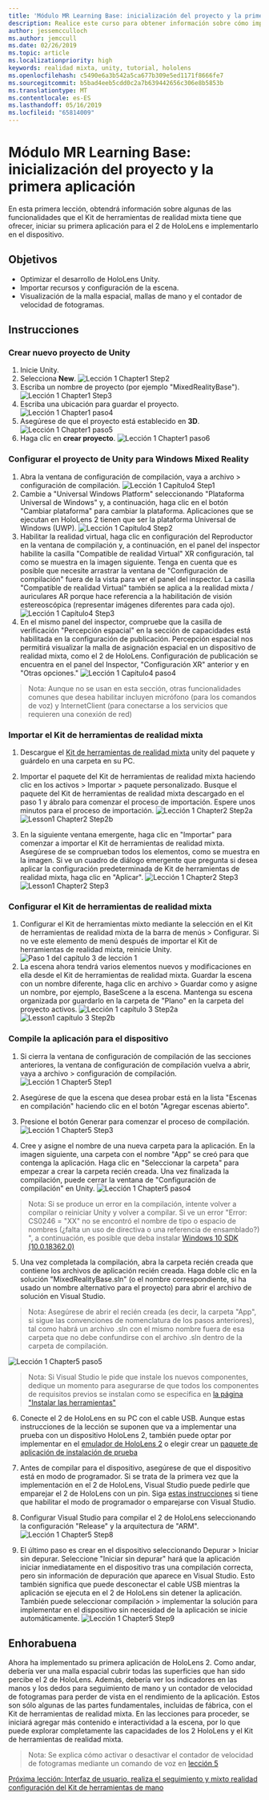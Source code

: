 ```yaml
---
title: 'Módulo MR Learning Base: inicialización del proyecto y la primera aplicación'
description: Realice este curso para obtener información sobre cómo implementar Azure Face Recognition dentro de una aplicación de realidad mixta.
author: jessemcculloch
ms.author: jemccull
ms.date: 02/26/2019
ms.topic: article
ms.localizationpriority: high
keywords: realidad mixta, unity, tutorial, hololens
ms.openlocfilehash: c5490e6a3b542a5ca677b309e5ed1171f8666fe7
ms.sourcegitcommit: b5bad4eeb5cdd0c2a7b639442656c306e8b5853b
ms.translationtype: MT
ms.contentlocale: es-ES
ms.lasthandoff: 05/16/2019
ms.locfileid: "65814009"
---
```

# <a name="mr-learning-base-module---project-initialization-and-first-application"></a>Módulo MR Learning Base: inicialización del proyecto y la primera aplicación

En esta primera lección, obtendrá información sobre algunas de las funcionalidades que el Kit de herramientas de realidad mixta tiene que ofrecer, iniciar su primera aplicación para el 2 de HoloLens e implementarlo en el dispositivo.

## <a name="objectives"></a>Objetivos

* Optimizar el desarrollo de HoloLens Unity.
* Importar recursos y configuración de la escena.
* Visualización de la malla espacial, mallas de mano y el contador de velocidad de fotogramas.

## <a name="instructions"></a>Instrucciones

### <a name="create-new-unity-project"></a>Crear nuevo proyecto de Unity

1. Inicie Unity.
2. Selecciona **New**.
![Lección 1 Chapter1 Step2](images/Lesson1Chapter1Step2.JPG)
3. Escriba un nombre de proyecto (por ejemplo "MixedRealityBase").
![Lección 1 Chapter1 Step3](images/Lesson1Chapter1Step3.JPG)
4. Escriba una ubicación para guardar el proyecto.
![Lección 1 Chapter1 paso4](images/Lesson1Chapter1Step4.JPG)
5. Asegúrese de que el proyecto está establecido en **3D**.
![Lección 1 Chapter1 paso5](images/Lesson1Chapter1Step5.JPG)
6. Haga clic en **crear proyecto**.
![Lección 1 Chapter1 paso6](images/Lesson1Chapter1Step6.JPG)

### <a name="configure-the-unity-project-for-windows-mixed-reality"></a>Configurar el proyecto de Unity para Windows Mixed Reality

1. Abra la ventana de configuración de compilación, vaya a archivo > configuración de compilación.
![Lección 1 Capítulo4 Step1](images/Lesson1Chapter4Step1.JPG)
2. Cambie a "Universal Windows Platform" seleccionando "Plataforma Universal de Windows" y, a continuación, haga clic en el botón "Cambiar plataforma" para cambiar la plataforma. Aplicaciones que se ejecutan en HoloLens 2 tienen que ser la plataforma Universal de Windows (UWP).
![Lección 1 Capítulo4 Step2](images/Lesson1Chapter4Step2.JPG)
3. Habilitar la realidad virtual, haga clic en configuración del Reproductor en la ventana de compilación y, a continuación, en el panel del inspector habilite la casilla "Compatible de realidad Virtual" XR configuración, tal como se muestra en la imagen siguiente. Tenga en cuenta que es posible que necesite arrastrar la ventana de "Configuración de compilación" fuera de la vista para ver el panel del inspector. La casilla "Compatible de realidad Virtual" también se aplica a la realidad mixta / auriculares AR porque hace referencia a la habilitación de visión estereoscópica (representar imágenes diferentes para cada ojo). ![Lección 1 Capítulo4 Step3](images/Lesson1Chapter4Step3.JPG)
4. En el mismo panel del inspector, compruebe que la casilla de verificación "Percepción espacial" en la sección de capacidades está habilitada en la configuración de publicación. Percepción espacial nos permitirá visualizar la malla de asignación espacial en un dispositivo de realidad mixta, como el 2 de HoloLens. Configuración de publicación se encuentra en el panel del Inspector, "Configuración XR" anterior y en "Otras opciones."
![Lección 1 Capítulo4 paso4](images/Lesson1Chapter4Step4.JPG)

> Nota: Aunque no se usan en esta sección, otras funcionalidades comunes que desea habilitar incluyen micrófono (para los comandos de voz) y InternetClient (para conectarse a los servicios que requieren una conexión de red)

### <a name="import-the-mixed-reality-toolkit"></a>Importar el Kit de herramientas de realidad mixta

1. Descargue el [Kit de herramientas de realidad mixta](https://github.com/Microsoft/MixedRealityToolkit-Unity/releases/download/v2.0.0-RC1/Microsoft.MixedReality.Toolkit.Unity.Foundation-v2.0.0-RC1.unitypackage) unity del paquete y guárdelo en una carpeta en su PC.

2. Importar el paquete del Kit de herramientas de realidad mixta haciendo clic en los activos > Importar > paquete personalizado. Busque el paquete del Kit de herramientas de realidad mixta descargado en el paso 1 y ábralo para comenzar el proceso de importación. Espere unos minutos para el proceso de importación.
    ![Lección 1 Chapter2 Step2a](images/Lesson1Chapter2Step2a.JPG) ![Lesson1 Chapter2 Step2b](images/Lesson1Chapter2Step2b.JPG)

3. En la siguiente ventana emergente, haga clic en "Importar" para comenzar a importar el Kit de herramientas de realidad mixta. Asegúrese de se comprueban todos los elementos, como se muestra en la imagen. Si ve un cuadro de diálogo emergente que pregunta si desea aplicar la configuración predeterminada de Kit de herramientas de realidad mixta, haga clic en "Aplicar".
    ![Lección 1 Chapter2 Step3](images/Lesson1Chapter2Step3.JPG) ![Lesson1 Chapter2 Step3](images/Lesson1Chapter2Step3b.JPG)

### <a name="configure-the-mixed-reality-toolkit"></a>Configurar el Kit de herramientas de realidad mixta

1. Configurar el Kit de herramientas mixto mediante la selección en el Kit de herramientas de realidad mixta de la barra de menús > Configurar. Si no ve este elemento de menú después de importar el Kit de herramientas de realidad mixta, reinicie Unity.
![Paso 1 del capítulo 3 de lección 1](images/Lesson1Chapter3Step1.JPG)
2. La escena ahora tendrá varios elementos nuevos y modificaciones en ella desde el Kit de herramientas de realidad mixta. Guardar la escena con un nombre diferente, haga clic en archivo > Guardar como y asigne un nombre, por ejemplo, BaseScene a la escena. Mantenga su escena organizada por guardarlo en la carpeta de "Plano" en la carpeta del proyecto activos.
![Lección 1 capítulo 3 Step2a](images/Lesson1Chapter3Step2a.JPG)
![Lesson1 capítulo 3 Step2b](images/Lesson1Chapter3Step2b.JPG)

### <a name="build-your-application-to-your-device"></a>Compile la aplicación para el dispositivo

1. Si cierra la ventana de configuración de compilación de las secciones anteriores, la ventana de configuración de compilación vuelva a abrir, vaya a archivo > configuración de compilación.
    ![Lección 1 Chapter5 Step1](images/Lesson1Chapter5Step1.JPG)

2. Asegúrese de que la escena que desea probar está en la lista "Escenas en compilación" haciendo clic en el botón "Agregar escenas abierto".

3. Presione el botón Generar para comenzar el proceso de compilación.
    ![Lección 1 Chapter5 Step3](images/Lesson1Chapter5Step3.JPG)

4. Cree y asigne el nombre de una nueva carpeta para la aplicación. En la imagen siguiente, una carpeta con el nombre "App" se creó para que contenga la aplicación. Haga clic en "Seleccionar la carpeta" para empezar a crear la carpeta recién creada. Una vez finalizada la compilación, puede cerrar la ventana de "Configuración de compilación" en Unity. 
    ![Lección 1 Chapter5 paso4](images/Lesson1Chapter5Step4.JPG)

  > Nota: Si se produce un error en la compilación, intente volver a compilar o reiniciar Unity y volver a compilar. Si ve un error "Error: CS0246 = "XX" no se encontró el nombre de tipo o espacio de nombres (¿falta un uso de directiva o una referencia de ensamblado?) ", a continuación, es posible que deba instalar [Windows 10 SDK (10.0.18362.0)](<https://developer.microsoft.com/en-us/windows/downloads/windows-10-sdk>)
  >

5. Una vez completada la compilación, abra la carpeta recién creada que contiene los archivos de aplicación recién creada. Haga doble clic en la solución "MixedRealityBase.sln" (o el nombre correspondiente, si ha usado un nombre alternativo para el proyecto) para abrir el archivo de solución en Visual Studio.

  > Nota: Asegúrese de abrir el recién creada (es decir, la carpeta "App", si sigue las convenciones de nomenclatura de los pasos anteriores), tal como habrá un archivo .sln con el mismo nombre fuera de esa carpeta que no debe confundirse con el archivo .sln dentro de la carpeta de compilación. 

![Lección 1 Chapter5 paso5](images/Lesson1Chapter5Step5.JPG)

  > Nota: Si Visual Studio le pide que instale los nuevos componentes, dedique un momento para asegurarse de que todos los componentes de requisitos previos se instalan como se especifica en [la página "Instalar las herramientas"](install-the-tools.md)

6. Conecte el 2 de HoloLens en su PC con el cable USB. Aunque estas instrucciones de la lección se suponen que va a implementar una prueba con un dispositivo HoloLens 2, también puede optar por implementar en el [emulador de HoloLens 2](using-the-hololens-emulator.md) o elegir crear un [paquete de aplicación de instalación de prueba](<https://docs.microsoft.com/en-us/windows/uwp/packaging/packaging-uwp-apps>)

7. Antes de compilar para el dispositivo, asegúrese de que el dispositivo está en modo de programador. Si se trata de la primera vez que la implementación en el 2 de HoloLens, Visual Studio puede pedirle que emparejar el 2 de HoloLens con un pin. Siga [estas instrucciones](https://docs.microsoft.com/en-us/windows/mixed-reality/using-visual-studio) si tiene que habilitar el modo de programador o emparejarse con Visual Studio.

8. Configurar Visual Studio para compilar el 2 de HoloLens seleccionando la configuración "Release" y la arquitectura de "ARM".
    ![Lección 1 Chapter5 Step8](images/Lesson1Chapter5Step8.JPG)

9. El último paso es crear en el dispositivo seleccionando Depurar > Iniciar sin depurar. Seleccione "Iniciar sin depurar" hará que la aplicación iniciar inmediatamente en el dispositivo tras una compilación correcta, pero sin información de depuración que aparece en Visual Studio. Esto también significa que puede desconectar el cable USB mientras la aplicación se ejecuta en el 2 de HoloLens sin detener la aplicación. También puede seleccionar compilación > implementar la solución para implementar en el dispositivo sin necesidad de la aplicación se inicie automáticamente.
    ![Lección 1 Chapter5 Step9](images/Lesson1Chapter5Step9.JPG)

## <a name="congratulations"></a>Enhorabuena

Ahora ha implementado su primera aplicación de HoloLens 2. Como andar, debería ver una malla espacial cubrir todas las superficies que han sido percibe el 2 de HoloLens. Además, debería ver los indicadores en las manos y los dedos para seguimiento de mano y un contador de velocidad de fotogramas para perder de vista en el rendimiento de la aplicación. Estos son sólo algunas de las partes fundamentales, incluidas de fábrica, con el Kit de herramientas de realidad mixta. En las lecciones para proceder, se iniciará agregar más contenido e interactividad a la escena, por lo que puede explorar completamente las capacidades de los 2 HoloLens y el Kit de herramientas de realidad mixta.

>Nota: Se explica cómo activar o desactivar el contador de velocidad de fotogramas mediante un comando de voz en [lección 5](mrlearning-base-ch5.md)

[Próxima lección: Interfaz de usuario, realiza el seguimiento y mixto realidad configuración del Kit de herramientas de mano](mrlearning-base-ch2.md)
